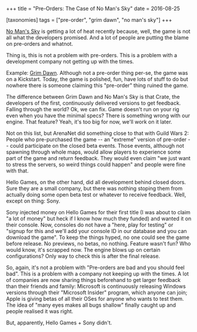 +++
title = "Pre-Orders: The Case of No Man's Sky"
date = 2016-08-25

[taxonomies]
tags = ["pre-order", "grim dawn", "no man's sky"]
+++

[No Man's Sky](http://www.no-mans-sky.com/) is getting a lot of heat recently
because, well, the game is not all what the developers promised. And a lot of
people are putting the blame on pre-orders and whatnot.

<!-- more -->

Thing is, this is not a problem with pre-orders. This is a problem with a
development company not getting up with the times.

Example: [Grim Dawn](http://www.grimdawn.com/). Although not a pre-order thing
per-se, the game was on a Kickstart. Today, the game is polished, fun, have
lots of stuff to do but nowhere there is someone claiming this "pre-order"
thing ruined the game.

The difference between Grim Dawn and No Man's Sky is that Crate, the
developers of the first, continuously delivered versions to get feedback.
Falling through the world? Ok, we can fix. Game doesn't run on your rig even
when you have the minimal specs? There is something wrong with our engine.
That feature? Yeah, it's too big for now, we'll work on it later.

Not on this list, but ArenaNet did something close to that with Guild Wars 2:
People who pre-purchased the game -- an "extreme" version of pre-order --
could participate on the closed beta events. Those events, although not
spawning through whole maps, would allow players to experience some part of
the game and return feedback. They would even claim "we just want to stress
the servers, so weird things could happen" and people were fine with that.

Hello Games, on the other hand, did all development behind closed doors. Sure
they are a small company, but there was nothing stoping them from actually
doing some open beta test or whatever to receive feedback. Well, except on
thing: Sony.

Sony injected money on Hello Games for their first title (I was about to claim
"a lot of money" but heck if I know how much they funded) and wanted it on
their console. Now, consoles do not have a "here, play for testing" or "signup
for this and we'll add your console ID in our database and you can download
the game". To keep the things hyped, no one could see the game before release.
No previews, no betas, no nothing. Feature wasn't fun? Who would know, it's
scrapped now. The engine blows up on certain configurations? Only way to check
this is after the final release.

So, again, it's not a problem with "Pre-orders are bad and you should feel
bad". This is a problem with a company not keeping up with the times. A lot of
companies are now sharing things beforehand to get larger feedback than their
friends and family: Microsoft is continuously releasing Windows versions
through their "Microsoft Insider" program, which anyone can join; Apple is
giving betas of all their OSes for anyone who wants to test them. The idea of
"many eyes makes all bugs shallow" finally caught up and people realised it
was right.

But, apparently, Hello Games + Sony didn't.
